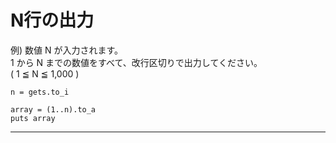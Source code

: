 # N行の出力
例) 数値 N が入力されます。    
1 から N までの数値をすべて、改行区切りで出力してください。  
( 1 ≦ N ≦ 1,000 )  
~~~
n = gets.to_i

array = (1..n).to_a
puts array
~~~
***

